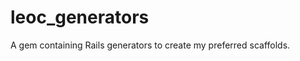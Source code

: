 leoc_generators
===============

A gem containing Rails generators to create my preferred scaffolds.
